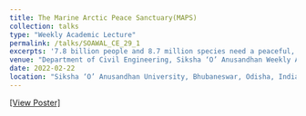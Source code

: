```yaml
---
title: The Marine Arctic Peace Sanctuary(MAPS)
collection: talks
type: "Weekly Academic Lecture"
permalink: /talks/SOAWAL_CE_29_1
excerpts: '7.8 billion people and 8.7 million species need a peaceful, healthy world—one where we can live in safety and access the food and resources we need to survive. But all of that depends on the Arctic Ocean. For millions of years, the Arctic Ocean has been our planet’s air conditioning system. It regulates the atmospheric currents, ocean currents, and weather patterns that sustain our lives. But it has changed drastically in the past decades. Today, there is 75% less Arctic sea ice in the summer than there was just 50 years ago. As a result, the world’s weather patterns have become unstable with greater floods, fires, droughts, and other natural disasters—leading to displacement, unrest, and water and hunger crises. At the same time, military and commercial interests are taking advantage of the Arctic Ocean in its vulnerable state and doing even more damage. This is an underreported global emergency. In this virtual presentation, attendees will learn about the current dire state of Arctic Ocean exploitation and militarization, and the global consequences—as well as the singular opportunity presented by the Marine Arctic Peace Sanctuary (MAPS). As the largest marine preserve in history, MAPS is a critical and urgently needed response. Through evocative visuals, this presentation tells the story of the origin of MAPS, its vision for a peaceful Arctic Ocean and a healthy planet, and our human capacity to change. The audience is encouraged to engage through questions, reflection, and a strong call to action to protect the Arctic Ocean as our shared heritage.'
venue: "Department of Civil Engineering, Siksha ‘O’ Anusandhan Weekly Academic Lecture (SOAWAL)"
date: 2022-02-22
location: "Siksha ‘O’ Anusandhan University, Bhubaneswar, Odisha, India" 
---
```


[[View Poster]](https://rnsahoo96.github.io/files/SOAWAL_CE_29_1.pdf)



